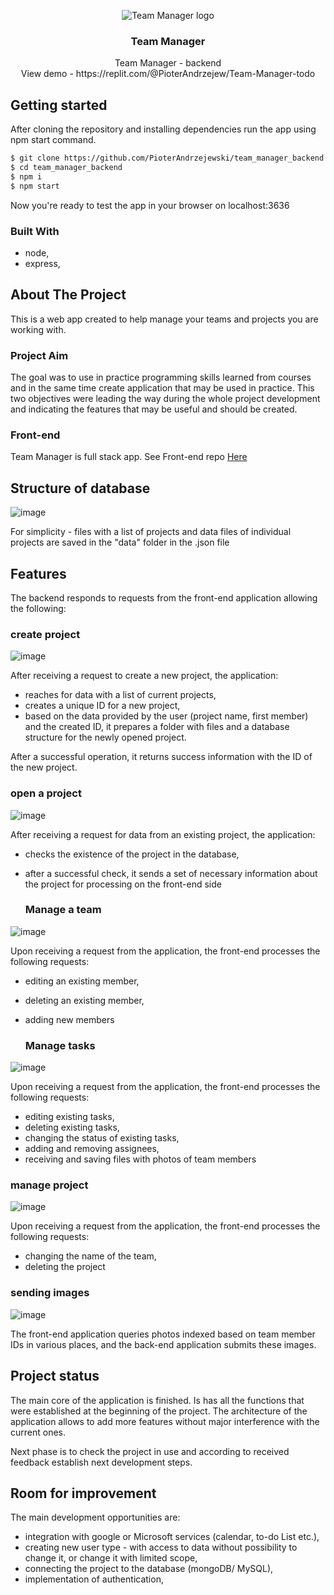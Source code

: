 

<!-- PROJECT LOGO -->
<p align="center">

<img src="https://user-images.githubusercontent.com/109315248/216438997-36ea03a5-6de8-467e-af10-c6a0ffe0f402.png" alt="Team Manager logo"> 

  
  
</p>
<h3 align="center">Team Manager</h3>

  <p align="center">
    Team Manager - backend
    <br />
    View demo - https://replit.com/@PioterAndrzejew/Team-Manager-todo
  </p>
</div>

## Getting started

After cloning the repository and installing dependencies run the app using npm start command. 

  ```sh
  $ git clone https://github.com/PioterAndrzejewski/team_manager_backend.git
  $ cd team_manager_backend
  $ npm i
  $ npm start
  ```
Now you're ready to test the app in your browser on localhost:3636

### Built With

- node,
- express,

## About The Project

This is a web app created to help manage your teams and projects you are working with. 

### Project Aim

The goal was to use in practice programming skills learned from courses and in the same time create application that may be used in practice. This two objectives were leading the way during the whole project development and indicating the features that may be useful and should be created.

### Front-end

Team Manager is full stack app. 
See Front-end repo <a href="https://github.com/PioterAndrzejewski/team_manager_frontend">Here</a>

    
 ## Structure of database
 
![image](https://user-images.githubusercontent.com/109315248/216416614-aa463a3d-b399-44ab-9923-27c96894ddc1.png)

For simplicity - files with a list of projects and data files of individual projects are saved in the "data" folder in the .json file

 ## Features
 
The backend responds to requests from the front-end application allowing the following:

 ### create project
 ![image](https://user-images.githubusercontent.com/109315248/216418866-71a76c2d-a8de-4936-b6af-f07512ffb68d.png)

After receiving a request to create a new project, the application:
- reaches for data with a list of current projects,
- creates a unique ID for a new project,
- based on the data provided by the user (project name, first member) and the created ID, it prepares a folder with files and a database structure for the newly opened project.

After a successful operation, it returns success information with the ID of the new project.
 
  ### open a project
 
 ![image](https://user-images.githubusercontent.com/109315248/216419357-2c10073e-c40f-4a88-8c68-b4380434ddbd.png)
 
After receiving a request for data from an existing project, the application:
- checks the existence of the project in the database,
- after a successful check, it sends a set of necessary information about the project for processing on the front-end side
 
  ### Manage a team
 
![image](https://user-images.githubusercontent.com/109315248/216422900-dd04a997-99af-4e07-9eaa-6b84972164fe.png)

Upon receiving a request from the application, the front-end processes the following requests:
- editing an existing member,
- deleting an existing member,
- adding new members

  ### Manage tasks
  
![image](https://user-images.githubusercontent.com/109315248/216420274-9d88ae9d-9e9e-4d5c-bafb-e03ee523ee60.png)

Upon receiving a request from the application, the front-end processes the following requests:
- editing existing tasks,
- deleting existing tasks,
- changing the status of existing tasks,
- adding and removing assignees,
- receiving and saving files with photos of team members

### manage project

![image](https://user-images.githubusercontent.com/109315248/216420523-a35d7ff9-21e0-43ab-85bd-5df33e86a9d4.png)

Upon receiving a request from the application, the front-end processes the following requests:
- changing the name of the team,
- deleting the project

### sending images

![image](https://user-images.githubusercontent.com/109315248/216422570-410dffa5-52f8-47f9-a351-cd7097bd575c.png)

The front-end application queries photos indexed based on team member IDs in various places, and the back-end application submits these images.

 ## Project status
 
 The main core of the application is finished. Is has all the functions that were established at the beginning of the project. The architecture of the application allows to add more features without major interference with the current ones.

Next phase is to check the project in use and according to received feedback establish next development steps.

## Room for improvement

The main development opportunities are:

- integration with google or Microsoft services (calendar, to-do List etc.),
- creating new user type - with access to data without possibility to change it, or change it with limited scope,
- connecting the project to the database (mongoDB/ MySQL),
- implementation of authentication,

